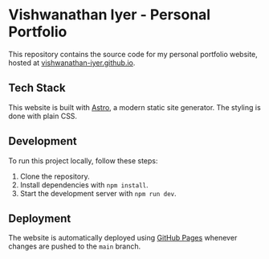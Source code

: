 # Vishwanathan Iyer - Personal Portfolio

This repository contains the source code for my personal portfolio website, hosted at [vishwanathan-iyer.github.io](https://vishwanathan-iyer.github.io/).

## Tech Stack

This website is built with [Astro](https://astro.build/), a modern static site generator. The styling is done with plain CSS.

## Development

To run this project locally, follow these steps:

1.  Clone the repository.
2.  Install dependencies with `npm install`.
3.  Start the development server with `npm run dev`.

## Deployment

The website is automatically deployed using [GitHub Pages](https://pages.github.com/) whenever changes are pushed to the `main` branch.
